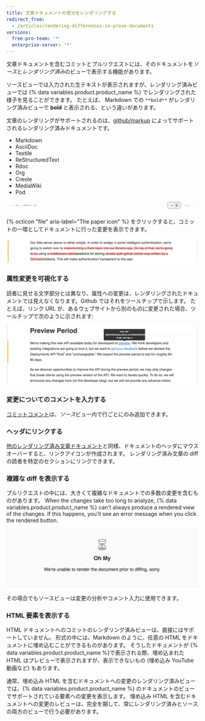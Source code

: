 ```yaml
---
title: 文章ドキュメントの差分をレンダリングする
redirect_from:
  - /articles/rendering-differences-in-prose-documents
versions:
  free-pro-team: '*'
  enterprise-server: '*'
---
```


文章ドキュメントを含むコミットとプルリクエストには、そのドキュメントを*ソース*と*レンダリング済み*のビューで表示する機能があります。

ソースビューでは入力された生テキストが表示されますが、レンダリング済みビューでは {% data variables.product.product_name %} でレンダリングされた様子を見ることができます。 たとえば、 Markdown での `**bold**` がレンダリング済みビューで **bold** と表示される、という違いがあります。

文章のレンダリングがサポートされるのは、[github/markup](https://github.com/github/markup) によってサポートされるレンダリング済みドキュメントです。

* Markdown
* AsciiDoc
* Textile
* ReStructuredText
* Rdoc
* Org
* Creole
* MediaWiki
* Pod

![レンダリング済み文章ドキュメントを表示する紙アイコン](/assets/images/help/repository/rendered_prose_diff.png)

{% octicon "file" aria-label="The paper icon" %} をクリックすると、コミットの一環としてドキュメントに行った変更を表示できます。

![レンダリング済み文章変更](/assets/images/help/repository/rendered_prose_changes.png)

### 属性変更を可視化する

読者に見せる文字部分とは異なり、属性への変更は、レンダリングされたドキュメントでは見えなくなります。Github ではそれをツールチップで示します。 たとえば、リンク URL が、あるウェブサイトから別のものに変更された場合、ツールチップで次のように示されます:

![レンダリング済み文章属性変更](/assets/images/help/repository/prose_diff_attributes.png)

### 変更についてのコメントを入力する

[コミットコメント](/articles/commenting-on-differences-between-files)は、*ソース*ビュー内で行ごとにのみ追加できます。

### ヘッダにリンクする

[他のレンダリング済み文章ドキュメント](/articles/about-readmes)と同様、ドキュメントのヘッダにマウスオーバーすると、リンクアイコンが作成されます。 レンダリング済み文章の diff の読者を特定のセクションにリンクできます。

### 複雑な diff を表示する

プルリクエストの中には、大きくて複雑なドキュメントでの多数の変更を含むものがあります。 When the changes take too long to analyze, {% data variables.product.product_name %} can't always produce a rendered view of the changes. If this happens, you'll see an error message when you click the rendered button.

![Message when view can't be rendered](/assets/images/help/repository/prose_diff_rendering.png)

その場合でもソースビューは変更の分析やコメント入力に使用できます。

### HTML 要素を表示する

HTML ドキュメントへのコミットのレンダリング済みビューは、直接にはサポートしていません。 形式の中には、Markdown のように、任意の HTML をドキュメントに埋め込むことができるものがあります。 そうしたドキュメントが {% data variables.product.product_name %}で表示される際、埋め込まれた HTML はプレビューで表示されますが、表示できないもの (埋め込み YouTube 動画など) もあります。

通常、埋め込み HTML を含むドキュメントへの変更のレンダリング済みビューでは、{% data variables.product.product_name %} のドキュメントのビューでサポートされている要素への変更を表示します。 埋め込み HTML を含むドキュメントへの変更のレビューは、完全を期して、常にレンダリング済みとソースの両方のビューで行う必要があります。
